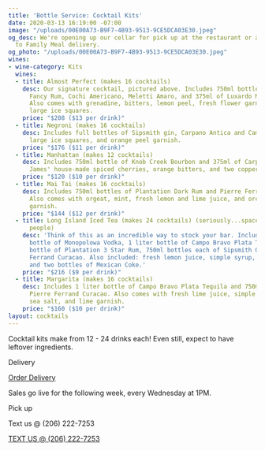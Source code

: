 ```yaml
---
title: 'Bottle Service: Cocktail Kits'
date: 2020-03-13 16:19:00 -07:00
image: "/uploads/00E00A73-B9F7-4B93-9513-9CE5DCA03E30.jpeg"
og_desc: We're opening up our cellar for pick up at the restaurant or as an add-on
  to Family Meal delivery.
og_photo: "/uploads/00E00A73-B9F7-4B93-9513-9CE5DCA03E30.jpeg"
wines:
- wine-category: Kits
  wines:
  - title: Almost Perfect (makes 16 cocktails)
    desc: Our signature cocktail, pictured above. Includes 750ml bottles of Stiggin's
      Fancy Rum, Cochi Americano, Meletti Amaro, and 375ml of Luxardo Maraschino.
      Also comes with grenadine, bitters, lemon peel, fresh flower garnish, and 16
      large ice squares.
    price: "$208 ($13 per drink)"
  - title: Negroni (makes 16 cocktails)
    desc: Includes full bottles of Sipsmith gin, Carpano Antica and Campari with 16
      large ice squares, and orange peel garnish.
    price: "$176 ($11 per drink)"
  - title: Manhattan (makes 12 cocktails)
    desc: Includes 750ml bottle of Knob Creek Bourbon and 375ml of Carpano Antica,
      James' house-made spiced cherries, orange bitters, and two copper garnish picks.
    price: "$120 ($10 per drink)"
  - title: Mai Tai (makes 16 cocktails)
    desc: Includes 750ml bottles of Plantation Dark Rum and Pierre Ferrand Curacao.
      Also comes with orgeat, mint, fresh lemon and lime juice, and orchid flower
      garnish.
    price: "$144 ($12 per drink)"
  - title: Long Island Iced Tea (makes 24 cocktails) (seriously...space these out
      people)
    desc: 'Think of this as an incredible way to stock your bar. Includes 1 liter
      bottle of Monopolowa Vodka, 1 liter bottle of Campo Bravo Plata Tequila, 1 liter
      bottle of Plantation 3 Star Rum, 750ml bottles each of Sipsmith Gin and Pierre
      Ferrand Curacao. Also included: fresh lemon juice, simple syrup, lemon wedges,
      and two bottles of Mexican Coke.'
    price: "$216 ($9 per drink)"
  - title: Margarita (makes 16 cocktails)
    desc: Includes 1 liter bottle of Campo Bravo Plata Tequila and 750ml bottle of
      Pierre Ferrand Curacao. Also comes with fresh lime juice, simple syrup, Jacobsen
      sea salt, and lime garnish.
    price: "$160 ($10 per drink)"
layout: cocktails
---
```


Cocktail kits make from 12 - 24 drinks each! Even still, expect to have leftover ingredients.

<p class="mb0 mt3 Caption">Delivery</p>
<div class="mt3">
  <div class="EventsButton mb7">
    <a class="Caption" target="_blank" href="https://www.exploretock.com/canlis/experience/112787">
      Order Delivery
    </a>
  </div>
</div>
<p class="mb2 d-mb3">Sales go live for the following week, every Wednesday at 1PM.</p>

<p class="mb2 d-mb0 mt2 Caption">Pick up</p>
<p class="mb4 ShowDesktop">Text us @ (206) 222-7253</p>

<div class="mt2 mb4 ShowMobile">
  <div class="EventsButton mb8">
    <a class="Caption" href="sms:+12062227253">
      TEXT US @ (206) 222-7253
    </a>
  </div>
</div>

<div class="Divider mt4 d-mt5 op30 mb3"></div>



